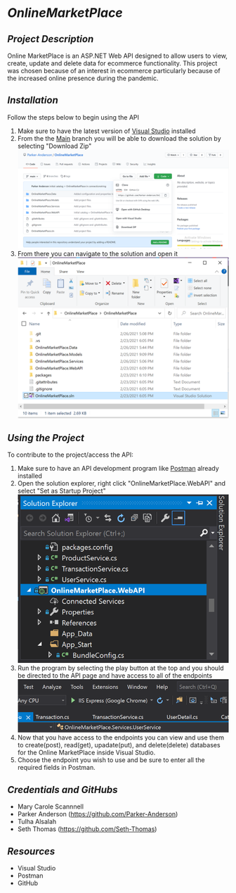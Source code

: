 # _OnlineMarketPlace_
## _Project Description_
Online MarketPlace is an ASP.NET Web API designed to allow users to view, create, update and delete data for ecommerce functionality. This project was chosen because of an interest in ecommerce particularly because of the increased online presence during the pandemic.

## _Installation_
Follow the steps below to begin using the API
1. Make sure to have the latest version of [Visual Studio](https://visualstudio.microsoft.com/) installed
2. From the the [Main](https://github.com/Parker-Anderson/OnlineMarketPlace) branch you will be able to download the solution by selecting "Download Zip"
![](Images/GitHubCode.PNG)
3. From there you can navigate to the solution and open it 
![](Images/SolutionFile2.PNG)

## _Using the Project_
To contribute to the project/access the API:
1. Make sure to have an API development program like [Postman](https://www.postman.com/) already installed
2. Open the solution explorer, right click "OnlineMarketPlace.WebAPI" and select "Set as Startup Project"
![](Images/SolutionExplorer.PNG)
3. Run the program by selecting the play button at the top and you should be directed to the API page and have access to all of the endpoints
![](Images/Start.PNG)
4. Now that you have access to the endpoints you can view and use them to create(post), read(get), upadate(put), and delete(delete) databases for the Online MarketPlace inside Visual Studio.
5. Choose the endpoint you wish to use and be sure to enter all the required fields in Postman.

## _Credentials and GitHubs_
- Mary Carole Scannnell
- Parker Anderson (https://github.com/Parker-Anderson)
- Tulha Alsalah 
- Seth Thomas (https://github.com/Seth-Thomas)

## _Resources_
- Visual Studio
- Postman
- GitHub
